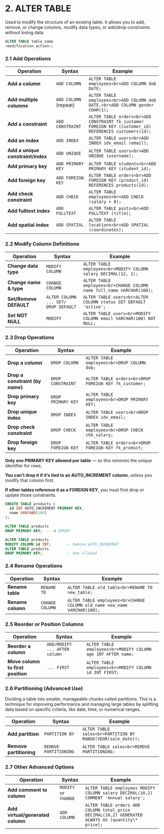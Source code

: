 # 2. ALTER TABLE

Used to modify the structure of an existing table. It allows you to add, remove, or change columns, modify data types, or add/drop constraints without losing data.

```sql
ALTER TABLE table_name
<modification_action>;
```

### 2.1 Add Operations


| **Operation**                     | **Syntax**            | **Example**                                                                                                |
| ----------------------------------- | ----------------------- | ------------------------------------------------------------------------------------------------------------ |
| **Add a column**                  | `ADD COLUMN`          | `ALTER TABLE employees<br>ADD COLUMN dob DATE;`<br>                                                        |
| **Add multiple columns**          | `ADD COLUMN `(repeat) | `ALTER TABLE employees<br>ADD COLUMN dob DATE,<br>ADD COLUMN gender CHAR(1);`<br>                          |
| **Add a constraint**              | `ADD CONSTRAINT`      | `ALTER TABLE orders<br>ADD CONSTRAINT fk_customer FOREIGN KEY (customer_id) REFERENCES customers(id);`<br> |
| **Add an index**                  | `ADD INDEX`           | `ALTER TABLE users<br>ADD INDEX idx_email (email);`<br>                                                    |
| **Add a unique constraint/index** | `ADD UNIQUE`          | `ALTER TABLE users<br>ADD UNIQUE (username);`<br>                                                          |
| **Add primary key**               | `ADD PRIMARY KEY`     | `ALTER TABLE students<br>ADD PRIMARY KEY (student_id);`<br>                                                |
| **Add foreign key**               | `ADD FOREIGN KEY`     | `ALTER TABLE orders<br>ADD FOREIGN KEY (product_id) REFERENCES products(id);`<br>                          |
| **Add check constraint**          | `ADD CHECK`           | `ALTER TABLE employees<br>ADD CHECK (salary > 0);`<br>                                                     |
| **Add fulltext index**            | `ADD FULLTEXT`        | `ALTER TABLE posts<br>ADD FULLTEXT (title);`<br>                                                           |
| **Add spatial index**             | `ADD SPATIAL`         | `ALTER TABLE locations<br>ADD SPATIAL (coordinates);`<br>                                                  |

### 2.2 Modify Column Definitions


| **Operation**          | **Syntax**                           | **Example**                                                               |
| ------------------------ | -------------------------------------- | --------------------------------------------------------------------------- |
| **Change data type**   | `MODIFY COLUMN`                      | `ALTER TABLE employees<br>MODIFY COLUMN salary DECIMAL(12, 2);`<br>       |
| **Change name & type** | `CHANGE COLUMN`                      | `ALTER TABLE employees<br>CHANGE COLUMN name full_name VARCHAR(100);`<br> |
| **Set/Remove DEFAULT** | `ALTER COLUMN ... SET/ DROP DEFAULT` | `ALTER TABLE users<br>ALTER COLUMN status SET DEFAULT 'active';`<br>      |
| **Set NOT NULL**       | `MODIFY`                             | `ALTER TABLE users<br>MODIFY COLUMN email VARCHAR(100) NOT NULL;`<br>     |

### 2.3 Drop Operations


| **Operation**                   | **Syntax**         | **Example**                                               |
| --------------------------------- | -------------------- | ----------------------------------------------------------- |
| **Drop a column**               | `DROP COLUMN`      | `ALTER TABLE employees<br>DROP COLUMN dob;`<br>           |
| **Drop a constraint (by name)** | `DROP CONSTRAINT`  | `ALTER TABLE orders<br>DROP FOREIGN KEY fk_customer;`<br> |
| **Drop primary key**            | `DROP PRIMARY KEY` | `ALTER TABLE employees<br>DROP PRIMARY KEY;`<br>          |
| **Drop unique index**           | `DROP INDEX`       | `ALTER TABLE users<br>DROP INDEX idx_email;`<br>          |
| **Drop check constraint**       | `DROP CHECK`       | `ALTER TABLE employees<br>DROP CHECK chk_salary;`<br>     |
| **Drop foreign key**            | `DROP FOREIGN KEY` | `ALTER TABLE orders<br>DROP FOREIGN KEY fk_product;`<br>  |

**Only one PRIMARY KEY allowed per table** — so this removes the unique identifier for rows.

**You can’t drop it if it’s tied to an AUTO_INCREMENT column**, unless you modify that column first.

**If other tables reference it as a FOREIGN KEY**, you must first drop or update those constraints.

```sql
CREATE TABLE products (
  id INT AUTO_INCREMENT PRIMARY KEY,
  name VARCHAR(100)
);

ALTER TABLE products
DROP PRIMARY KEY;  -- ❌ ERROR!

ALTER TABLE products
MODIFY COLUMN id INT;       -- Remove AUTO_INCREMENT
ALTER TABLE products
DROP PRIMARY KEY;           -- Now allowed
```

### 2.4 Rename Operations


| **Operation**     | **Syntax**      | **Example**                                                                  |
| ------------------- | ----------------- | ------------------------------------------------------------------------------ |
| **Rename table**  | `RENAME TO`     | `ALTER TABLE old_table<br>RENAME TO new_table;`<br>                          |
| **Rename column** | `CHANGE COLUMN` | `ALTER TABLE employees<br>CHANGE COLUMN old_name new_name VARCHAR(100);`<br> |

### 2.5 Reorder or Position Columns


| **Operation**                     | **Syntax**                    | **Example**                                                      |
| ----------------------------------- | ------------------------------- | ------------------------------------------------------------------ |
| **Reorder a column**              | `ADD/MODIFY ... AFTER column` | `ALTER TABLE employees<br>MODIFY COLUMN age INT AFTER name;`<br> |
| **Move column to first position** | `... FIRST`                   | `ALTER TABLE employees<br>MODIFY COLUMN id INT FIRST;`<br>       |

### 2.6 Partitioning (Advanced Use)

Dividing a table into smaller, manageable chunks called partitions. This is a technique for improving performance and managing large tables by splitting data based on specific criteria, like date, time, or numerical ranges. 


| **Operation**           | **Syntax**            | **Example**                                                     |
| ------------------------- | ----------------------- | ----------------------------------------------------------------- |
| **Add partition**       | `PARTITION BY`        | `ALTER TABLE sales<br>PARTITION BY RANGE(YEAR(sale_date));`<br> |
| **Remove partitioning** | `REMOVE PARTITIONING` | `ALTER TABLE sales<br>REMOVE PARTITIONING;`<br>                 |

### 2.7 Other Advanced Options


| **Operation**                    | **Syntax**           | **Example**                                                                                       |
| ---------------------------------- | ---------------------- | --------------------------------------------------------------------------------------------------- |
| **Add comment to column**        | `MODIFY` or `CHANGE` | `ALTER TABLE employees MODIFY COLUMN salary DECIMAL(10,2) COMMENT 'Annual salary';`               |
| **Add virtual/generated column** | `ADD COLUMN`         | `ALTER TABLE orders ADD COLUMN total_price DECIMAL(10,2) GENERATED ALWAYS AS (quantity\* price);` |

